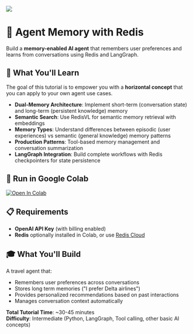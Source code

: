 ![](https://europe-west1-atp-views-tracker.cloudfunctions.net/working-analytics?notebook=tutorials--agent-memory-with-redis--readme)

# 🧠 Agent Memory with Redis

Build a **memory-enabled AI agent** that remembers user preferences and learns from conversations using Redis and LangGraph.

## 🎯 What You'll Learn

The goal of this tutorial is to empower you with a **horizontal concept** that you can apply to your own agent use cases.

- **Dual-Memory Architecture**: Implement short-term (conversation state) and long-term (persistent knowledge) memory
- **Semantic Search**: Use RedisVL for semantic memory retrieval with embeddings
- **Memory Types**: Understand differences between episodic (user experiences) vs semantic (general knowledge) memory patterns
- **Production Patterns**: Tool-based memory management and conversation summarization
- **LangGraph Integration**: Build complete workflows with Redis checkpointers for state persistence


## 🚀 Run in Google Colab

[![Open In Colab](https://colab.research.google.com/assets/colab-badge.svg)](https://colab.research.google.com/github/NirDiamant/agents-towards-production/blob/main/tutorials/agent-memory-with-redis/agent_memory_tutorial.ipynb)


## 📋 Requirements

- **OpenAI API Key** (with billing enabled)
- **Redis** optionally installed in Colab, or use [Redis Cloud](https://redis.io/try-free/?utm_source=nir&utm_medium=cpa&utm_campaign=2025-05-ai_in_production-influencer-nir&utm_content=sd-software_download-7013z000001WaRY)

## 🎓 What You'll Build

A travel agent that:
- Remembers user preferences across conversations
- Stores long term memories ("I prefer Delta airlines") 
- Provides personalized recommendations based on past interactions
- Manages conversation context automatically

**Total Tutorial Time**: ~30-45 minutes  
**Difficulty**: Intermediate (Python, LangGraph, Tool calling, other basic AI concepts)
